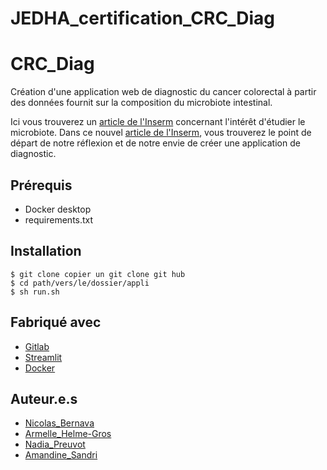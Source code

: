 # JEDHA_certification_CRC_Diag

# CRC_Diag

Création d'une application web de diagnostic du cancer colorectal à partir des données fournit sur la composition du microbiote intestinal.

Ici vous trouverez un [article de l'Inserm](https://www.inserm.fr/dossier/microbiote-intestinal-flore-intestinale/#a-chacun-son-microbiote) concernant l'intérêt d'étudier le microbiote.
Dans ce nouvel [article de l'Inserm](https://www.inserm.fr/actualite/cibler-microbiote-intestinal-pour-lutter-contre-cancer-colon/), vous trouverez le point de départ de notre réflexion et de notre envie de créer une application de diagnostic.

## Prérequis

- Docker desktop
- requirements.txt

## Installation

```
$ git clone copier un git clone git hub
$ cd path/vers/le/dossier/appli
$ sh run.sh
```

## Fabriqué avec

- [Gitlab](https://gitlab.com/)
- [Streamlit](https://www.streamlit.io/)
- [Docker](https://www.docker.com/)


## Auteur.e.s

* [Nicolas_Bernava](https://github.com/PifDaReal/Jedha_demo_day_2023.git)
* [Armelle_Helme-Gros](https://github.com/D41g0na/JEDHA_certification_CRC_Diag.git)
* [Nadia_Preuvot](https://github.com/NadiaPreuvot/Lead-a-Data-Project_Jedha_Certification_Microbiota.git)
* [Amandine_Sandri](https://github.com/amandinesandri/Jedha-fullstack)
